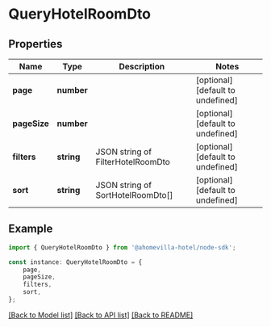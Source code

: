 # QueryHotelRoomDto


## Properties

Name | Type | Description | Notes
------------ | ------------- | ------------- | -------------
**page** | **number** |  | [optional] [default to undefined]
**pageSize** | **number** |  | [optional] [default to undefined]
**filters** | **string** | JSON string of FilterHotelRoomDto | [optional] [default to undefined]
**sort** | **string** | JSON string of SortHotelRoomDto[] | [optional] [default to undefined]

## Example

```typescript
import { QueryHotelRoomDto } from '@ahomevilla-hotel/node-sdk';

const instance: QueryHotelRoomDto = {
    page,
    pageSize,
    filters,
    sort,
};
```

[[Back to Model list]](../README.md#documentation-for-models) [[Back to API list]](../README.md#documentation-for-api-endpoints) [[Back to README]](../README.md)

